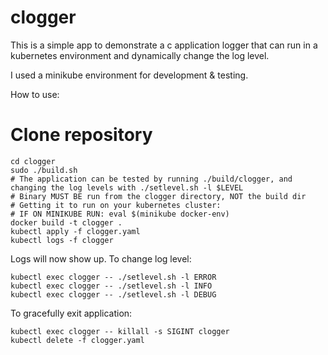 # clogger
This is a simple app to demonstrate a c application logger that can run in a kubernetes environment and dynamically change the log level.

I used a minikube environment for development & testing.

How to use:

# Clone repository
```
cd clogger
sudo ./build.sh
# The application can be tested by running ./build/clogger, and changing the log levels with ./setlevel.sh -l $LEVEL
# Binary MUST BE run from the clogger directory, NOT the build dir
# Getting it to run on your kubernetes cluster:
# IF ON MINIKUBE RUN: eval $(minikube docker-env)
docker build -t clogger .
kubectl apply -f clogger.yaml
kubectl logs -f clogger
```
Logs will now show up. To change log level:
```
kubectl exec clogger -- ./setlevel.sh -l ERROR
kubectl exec clogger -- ./setlevel.sh -l INFO
kubectl exec clogger -- ./setlevel.sh -l DEBUG
```
To gracefully exit application:
```
kubectl exec clogger -- killall -s SIGINT clogger
kubectl delete -f clogger.yaml
```
